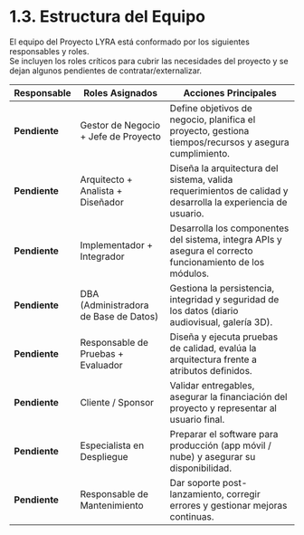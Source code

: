 # 1.3. Estructura del Equipo

El equipo del Proyecto LYRA está conformado por los siguientes responsables y roles.  
Se incluyen los roles críticos para cubrir las necesidades del proyecto y se dejan algunos pendientes de contratar/externalizar.

| **Responsable** | **Roles Asignados**                       | **Acciones Principales**                                                                 |
|-----------------|-------------------------------------------|------------------------------------------------------------------------------------------|
| **Pendiente**    | Gestor de Negocio + Jefe de Proyecto      | Define objetivos de negocio, planifica el proyecto, gestiona tiempos/recursos y asegura cumplimiento. |
| **Pendiente**       | Arquitecto + Analista + Diseñador         | Diseña la arquitectura del sistema, valida requerimientos de calidad y desarrolla la experiencia de usuario. |
| **Pendiente**    | Implementador + Integrador                | Desarrolla los componentes del sistema, integra APIs y asegura el correcto funcionamiento de los módulos. |
| **Pendiente**    | DBA (Administradora de Base de Datos)     | Gestiona la persistencia, integridad y seguridad de los datos (diario audiovisual, galería 3D). |
| **Pendiente**      | Responsable de Pruebas + Evaluador        | Diseña y ejecuta pruebas de calidad, evalúa la arquitectura frente a atributos definidos. |
| **Pendiente**   | Cliente / Sponsor                         | Validar entregables, asegurar la financiación del proyecto y representar al usuario final. |
| **Pendiente**   | Especialista en Despliegue                | Preparar el software para producción (app móvil / nube) y asegurar su disponibilidad.    |
| **Pendiente**   | Responsable de Mantenimiento              | Dar soporte post-lanzamiento, corregir errores y gestionar mejoras continuas.            |